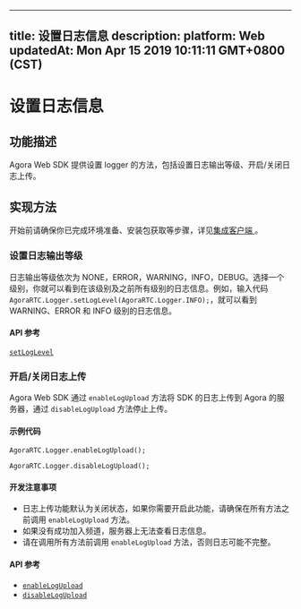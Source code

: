 
---
title: 设置日志信息
description: 
platform: Web
updatedAt: Mon Apr 15 2019 10:11:11 GMT+0800 (CST)
---
# 设置日志信息
## 功能描述
Agora Web SDK 提供设置 logger 的方法，包括设置日志输出等级、开启/关闭日志上传。

## 实现方法
开始前请确保你已完成环境准备、安装包获取等步骤，详见[集成客户端 ](../../cn/Voice/web_prepare.md)。

### 设置日志输出等级
日志输出等级依次为 NONE，ERROR，WARNING，INFO，DEBUG。选择一个级别，你就可以看到在该级别及之前所有级别的日志信息。例如，输入代码 `AgoraRTC.Logger.setLogLevel(AgoraRTC.Logger.INFO);`，就可以看到 WARNING、ERROR 和 INFO 级别的日志信息。

#### API 参考

[`setLogLevel`](https://docs.agora.io/cn/Voice/API%20Reference/web/modules/agorartc.logger.html#setloglevel)

### 开启/关闭日志上传
Agora Web SDK 通过 `enableLogUpload` 方法将 SDK 的日志上传到 Agora 的服务器，通过 `disableLogUpload` 方法停止上传。

#### 示例代码
`AgoraRTC.Logger.enableLogUpload();`

`AgoraRTC.Logger.disableLogUpload();`

#### 开发注意事项
- 日志上传功能默认为关闭状态，如果你需要开启此功能，请确保在所有方法之前调用 `enableLogUpload` 方法。
- 如果没有成功加入频道，服务器上无法查看日志信息。
- 请在调用所有方法前调用 `enableLogUpload` 方法，否则日志可能不完整。

#### API 参考

- [`enableLogUpload`](https://docs.agora.io/cn/Voice/API%20Reference/web/modules/agorartc.logger.html#enablelogupload)
- [`disableLogUpload`](https://docs.agora.io/cn/Voice/API%20Reference/web/modules/agorartc.logger.html#disablelogupload)
